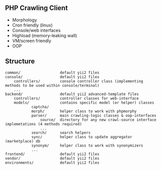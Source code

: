 PHP Crawling Client
---------
- Morphology
- Cron friendly (linux)
- Console/web interfaces
- Highload (memory-leaking wall)
- VM/screen friendly
- OOP


Structure
---------

```
common/                  default yii2 files  
console/                 default yii2 files  
    controllers/         console controller class (implementing methods to be used within console/terminal)
    ...    
backend/                 default yii2 advanced-template files
    controllers/         controller classes for web-interface
    models/              contains specific model (or helper) classes
            captcha/ 
            morph/       helper class to work with phpmorphy
            parser/      main crawling-logic classes & oop-interfaces  
                source/  directory for any new crawl-source interface implemetations (4 methods required)
                ...
            search/      search helpers
            sync/        helper class to update aggregator (marketplace) db 
            synonym/     helper class to work with synonymizers
            ...            
frontend/                default yii2 files
vendor/                  default yii2 files
environments/            default yii2 files
```
